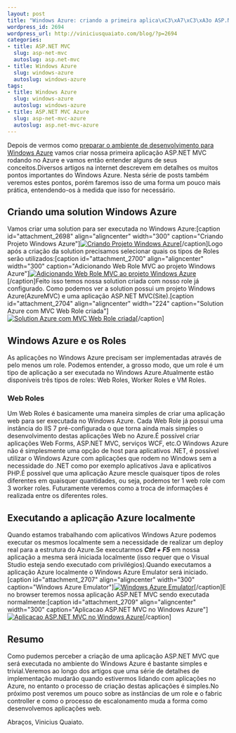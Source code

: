 ```yaml
--- 
layout: post
title: "Windows Azure: criando a primeira aplica\xC3\xA7\xC3\xA3o ASP.NET MVC"
wordpress_id: 2694
wordpress_url: http://viniciusquaiato.com/blog/?p=2694
categories: 
- title: ASP.NET MVC
  slug: asp-net-mvc
  autoslug: asp.net-mvc
- title: Windows Azure
  slug: windows-azure
  autoslug: windows-azure
tags: 
- title: Windows Azure
  slug: windows-azure
  autoslug: windows-azure
- title: ASP.NET MVC Azure
  slug: asp-net-mvc-azure
  autoslug: asp.net-mvc-azure
---
```

Depois de vermos como [preparar o ambiente de desenvolvimento para Windows Azure](http://viniciusquaiato.com/blog/windows-azure-preparando-o-ambiente-de-desenvolvimento/) vamos criar nossa primeira aplicação ASP.NET MVC rodando no Azure e vamos então entender alguns de seus conceitos.Diversos artigos na internet descrevem em detalhes os muitos pontos importantes do Windows Azure. Nesta série de posts também veremos estes pontos, porém faremos isso de uma forma um pouco mais prática, entendendo-os à medida que isso for necessário.

## Criando uma solution Windows Azure
Vamos criar uma solution para ser executada no Windows Azure:[caption id="attachment_2698" align="aligncenter" width="300" caption="Criando Projeto Windows Azure"][![Criando Projeto Windows Azure](http://viniciusquaiato.com/images_posts/Criando-Projeto-Azure-MVC-300x168.png "Criando Projeto Windows Azure")](http://viniciusquaiato.com/images_posts/Criando-Projeto-Azure-MVC.png)[/caption]Logo após a criação da solution precisamos selecionar quais os tipos de Roles serão utilizados:[caption id="attachment_2700" align="aligncenter" width="300" caption="Adicionando Web Role MVC ao projeto Windows Azure"][![Adicionando Web Role MVC ao projeto Windows Azure](http://viniciusquaiato.com/images_posts/Adicionando-Web-Role-MVC-300x187.png "Adicionando Web Role MVC ao projeto Windows Azure")](http://viniciusquaiato.com/images_posts/Adicionando-Web-Role-MVC.png)[/caption]Feito isso temos nossa solution criada com nosso role já configurado. Como podemos ver a solution possui um projeto Windows Azure(AzureMVC) e uma aplicação ASP.NET MVC(Site).[caption id="attachment_2704" align="aligncenter" width="224" caption="Solution Azure com MVC Web Role criada"][![Solution Azure com MVC Web Role criada](http://viniciusquaiato.com/images_posts/Solution-Azure-com-MVC-Web-Role-criada-224x300.png "Solution Azure com MVC Web Role criada")](http://viniciusquaiato.com/images_posts/Solution-Azure-com-MVC-Web-Role-criada.png)[/caption]

## Windows Azure e os Roles
As aplicações no Windows Azure precisam ser implementadas através de pelo menos um role. Podemos entender, a grosso modo, que um role é um tipo de aplicação a ser executada no Windows Azure.Atualmente estão disponíveis três tipos de roles: Web Roles, Worker Roles e VM Roles.

### Web Roles
Um Web Roles é basicamente uma maneira simples de criar uma aplicação web para ser executada no Windows Azure. Cada Web Role já possui uma instância do IIS 7 pré-configurada o que torna ainda mais simples o desenvolvimento destas aplicações Web no Azure.É possível criar aplicações Web Forms, ASP.NET MVC, serviços WCF, etc.O Windows Azure não é simplesmente uma opção de host para aplicativos .NET, é possível utilizar o Windows Azure com aplicações que rodem no Windows sem a necessidade do .NET como por exemplo aplicativos Java e aplicativos PHP.É possível que uma aplicação Azure mescle quaisquer tipos de roles diferentes em quaisquer quantidades, ou seja, podemos ter 1 web role com 3 worker roles. Futuramente veremos como a troca de informações é realizada entre os diferentes roles.

## Executando a aplicação Azure localmente
Quando estamos trabalhando com aplicativos Windows Azure podemos executar os mesmos localmente sem a necessidade de realizar um deploy real para a estrutura do Azure.Se executarmos **_Ctrl + F5_** em nossa aplicação a mesma será iniciada localmente (isso requer que o Visual Studio esteja sendo executado com privilégios).Quando executamos a aplicação Azure localmente o Windows Azure Emulator será iniciado. [caption id="attachment_2707" align="aligncenter" width="300" caption="Windows Azure Emulator"][![Windows Azure Emulator](http://viniciusquaiato.com/images_posts/Windows-Azure-Emulator-300x62.png "Windows Azure Emulator")](http://viniciusquaiato.com/images_posts/Windows-Azure-Emulator.png)[/caption]E no browser teremos nossa aplicação ASP.NET MVC sendo executada normalmente:[caption id="attachment_2709" align="aligncenter" width="300" caption="Aplicacao ASP.NET MVC no Windows Azure"][![Aplicacao ASP.NET MVC no Windows Azure](http://viniciusquaiato.com/images_posts/Aplicacao-ASp.NET-MVC-no-Windows-Azure-300x190.png "Aplicacao ASp.NET MVC no Windows Azure")](http://viniciusquaiato.com/images_posts/Aplicacao-ASp.NET-MVC-no-Windows-Azure.png)[/caption]

## Resumo
Como pudemos perceber a criação de uma aplicação ASP.NET MVC que será executada no ambiente do Windows Azure é bastante simples e trivial.Veremos ao longo dos artigos que uma série de detalhes de implementação mudarão quando estivermos lidando com aplicações no Azure, no entanto o processo de criação destas aplicações é simples.No próximo post veremos um pouco sobre as instâncias de um role e o fabric controller e como o processo de escalonamento muda a forma como desenvolvemos aplicações web.

Abraços,
Vinicius Quaiato.
